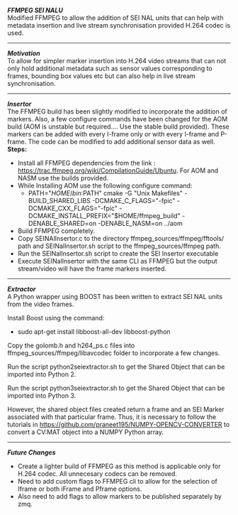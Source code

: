 ***FFMPEG SEI NALU***<br />
Modified FFMPEG to allow the addition of SEI NAL units that can help with metadata insertion and live stream synchronisation provided H.264 codec is used.<br />
_______________________________________________________________________________________________________________________________

***Motivation***<br />
To allow for simpler marker insertion into H.264 video streams that can not only hold additional metadata such as sensor values corresponding to frames, bounding box values etc but can also help in live stream synchronisation.<br />
_______________________________________________________________________________________________________________________________

***Insertor***<br />
The FFMPEG build has been slightly modified to incorporate the addition of markers. Also, a few configure commands have been changed for the AOM build (AOM is unstable but required.... Use the stable build provided). These markers can be added with every I-frame only or with every I-frame and P-frame. The code can be modified to add additional sensor data as well.<br />
 **Steps:** <br/>
* Install all FFMPEG dependencies from the link : https://trac.ffmpeg.org/wiki/CompilationGuide/Ubuntu. For AOM and NASM use the builds provided.<br/>
* While Installing AOM use the following configure command:
  * PATH="$HOME/bin:$PATH" cmake -G "Unix Makefiles" -BUILD_SHARED_LIBS -DCMAKE_C_FLAGS="-fpic" -DCMAKE_CXX_FLAGS="-fpic" -DCMAKE_INSTALL_PREFIX="$HOME/ffmpeg_build" -DENABLE_SHARED=on -DENABLE_NASM=on ../aom <br/>
* Build FFMPEG completely. <br/>
* Copy SEINAlInsertor.c to the directory ffmpeg_sources/ffmpeg/fftools/ path and SEINalInsertor.sh script to the ffmpeg_sources/ffmpeg path.
* Run the SEINalInsertor.sh script to create the SEI Insertor executable
 * Execute SEINalInsertor with the same CLI as FFMPEG but the output stream/video will have the frame markers inserted.

______________________________________________________________________________________________________________________________
***Extractor***<br />
A Python wrapper using BOOST has been written to extract SEI NAL units from the video frames.  

Install Boost using the command: <br/>
* sudo apt-get install libboost-all-dev libboost-python <br/>

Copy the golomb.h and h264_ps.c files into ffmpeg_sources/ffmpeg/libavcodec folder to incorporate a few changes. <br/>


Run the script python2seiextractor.sh to get the Shared Object that can be imported into Python 2. <br/>

Run the script python3seiextractor.sh to get the Shared Object that can be imported into Python 3. <br/>

However, the shared object files created return a frame and an SEI Marker associated with that particular frame. Thus, it is necessary to follow the tutorials in https://github.com/praneet195/NUMPY-OPENCV-CONVERTER to convert a CV:MAT object into a NUMPY Python array.


_______________________________________________________________________________________________________________________________


***Future Changes***<br/>
* Create a lighter build of FFMPEG as this method is applicable only for H.264 codec. All unnecesary codecs can be removed.
* Need to add custom flags to FFMPEG cli to allow for the selection of Iframe or both iFrame and Pframe options.
* Also need to add flags to allow markers to be published separately by zmq.

